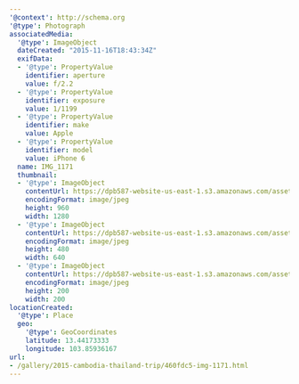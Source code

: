 ```yaml
---
'@context': http://schema.org
'@type': Photograph
associatedMedia:
  '@type': ImageObject
  dateCreated: "2015-11-16T18:43:34Z"
  exifData:
  - '@type': PropertyValue
    identifier: aperture
    value: f/2.2
  - '@type': PropertyValue
    identifier: exposure
    value: 1/1199
  - '@type': PropertyValue
    identifier: make
    value: Apple
  - '@type': PropertyValue
    identifier: model
    value: iPhone 6
  name: IMG_1171
  thumbnail:
  - '@type': ImageObject
    contentUrl: https://dpb587-website-us-east-1.s3.amazonaws.com/asset/gallery/2015-cambodia-thailand-trip/460fdc5-img-1171~1280.jpg
    encodingFormat: image/jpeg
    height: 960
    width: 1280
  - '@type': ImageObject
    contentUrl: https://dpb587-website-us-east-1.s3.amazonaws.com/asset/gallery/2015-cambodia-thailand-trip/460fdc5-img-1171~640w.jpg
    encodingFormat: image/jpeg
    height: 480
    width: 640
  - '@type': ImageObject
    contentUrl: https://dpb587-website-us-east-1.s3.amazonaws.com/asset/gallery/2015-cambodia-thailand-trip/460fdc5-img-1171~200x200.jpg
    encodingFormat: image/jpeg
    height: 200
    width: 200
locationCreated:
  '@type': Place
  geo:
    '@type': GeoCoordinates
    latitude: 13.44173333
    longitude: 103.85936167
url:
- /gallery/2015-cambodia-thailand-trip/460fdc5-img-1171.html
---
```

